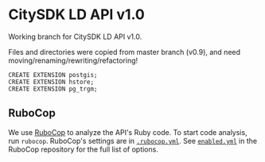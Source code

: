 # CitySDK LD API v1.0

Working branch for CitySDK LD API v1.0.

Files and directories were copied from master branch (v0.9), and need moving/renaming/rewriting/refactoring!

    CREATE EXTENSION postgis;
    CREATE EXTENSION hstore;
    CREATE EXTENSION pg_trgm;

## RuboCop

We use [RuboCop](https://github.com/bbatsov/rubocop) to analyze the API's Ruby code. To start code analysis, run `rubocop`. RuboCop's settings are in [`.rubocop.yml`](https://github.com/waagsociety/citysdk-ld/blob/master/.rubocop.yml). See [`enabled.yml`](https://github.com/bbatsov/rubocop/blob/master/config/enabled.yml) in the RuboCop repository for the full list of options.